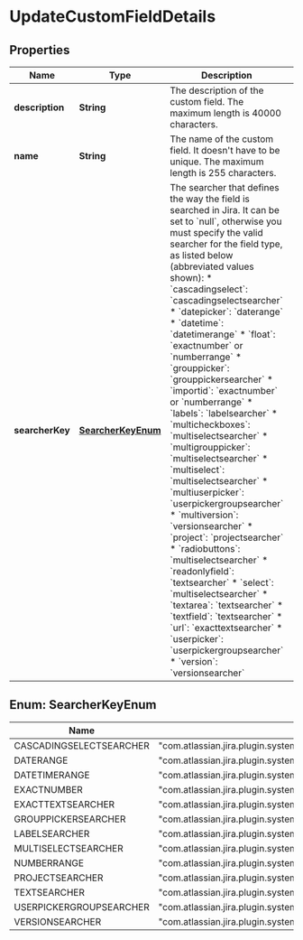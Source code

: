 # UpdateCustomFieldDetails

## Properties
Name | Type | Description | Notes
------------ | ------------- | ------------- | -------------
**description** | **String** | The description of the custom field. The maximum length is 40000 characters. |  [optional]
**name** | **String** | The name of the custom field. It doesn&#x27;t have to be unique. The maximum length is 255 characters. |  [optional]
**searcherKey** | [**SearcherKeyEnum**](#SearcherKeyEnum) | The searcher that defines the way the field is searched in Jira. It can be set to &#x60;null&#x60;, otherwise you must specify the valid searcher for the field type, as listed below (abbreviated values shown):   *  &#x60;cascadingselect&#x60;: &#x60;cascadingselectsearcher&#x60;  *  &#x60;datepicker&#x60;: &#x60;daterange&#x60;  *  &#x60;datetime&#x60;: &#x60;datetimerange&#x60;  *  &#x60;float&#x60;: &#x60;exactnumber&#x60; or &#x60;numberrange&#x60;  *  &#x60;grouppicker&#x60;: &#x60;grouppickersearcher&#x60;  *  &#x60;importid&#x60;: &#x60;exactnumber&#x60; or &#x60;numberrange&#x60;  *  &#x60;labels&#x60;: &#x60;labelsearcher&#x60;  *  &#x60;multicheckboxes&#x60;: &#x60;multiselectsearcher&#x60;  *  &#x60;multigrouppicker&#x60;: &#x60;multiselectsearcher&#x60;  *  &#x60;multiselect&#x60;: &#x60;multiselectsearcher&#x60;  *  &#x60;multiuserpicker&#x60;: &#x60;userpickergroupsearcher&#x60;  *  &#x60;multiversion&#x60;: &#x60;versionsearcher&#x60;  *  &#x60;project&#x60;: &#x60;projectsearcher&#x60;  *  &#x60;radiobuttons&#x60;: &#x60;multiselectsearcher&#x60;  *  &#x60;readonlyfield&#x60;: &#x60;textsearcher&#x60;  *  &#x60;select&#x60;: &#x60;multiselectsearcher&#x60;  *  &#x60;textarea&#x60;: &#x60;textsearcher&#x60;  *  &#x60;textfield&#x60;: &#x60;textsearcher&#x60;  *  &#x60;url&#x60;: &#x60;exacttextsearcher&#x60;  *  &#x60;userpicker&#x60;: &#x60;userpickergroupsearcher&#x60;  *  &#x60;version&#x60;: &#x60;versionsearcher&#x60; |  [optional]

<a name="SearcherKeyEnum"></a>
## Enum: SearcherKeyEnum
Name | Value
---- | -----
CASCADINGSELECTSEARCHER | &quot;com.atlassian.jira.plugin.system.customfieldtypes:cascadingselectsearcher&quot;
DATERANGE | &quot;com.atlassian.jira.plugin.system.customfieldtypes:daterange&quot;
DATETIMERANGE | &quot;com.atlassian.jira.plugin.system.customfieldtypes:datetimerange&quot;
EXACTNUMBER | &quot;com.atlassian.jira.plugin.system.customfieldtypes:exactnumber&quot;
EXACTTEXTSEARCHER | &quot;com.atlassian.jira.plugin.system.customfieldtypes:exacttextsearcher&quot;
GROUPPICKERSEARCHER | &quot;com.atlassian.jira.plugin.system.customfieldtypes:grouppickersearcher&quot;
LABELSEARCHER | &quot;com.atlassian.jira.plugin.system.customfieldtypes:labelsearcher&quot;
MULTISELECTSEARCHER | &quot;com.atlassian.jira.plugin.system.customfieldtypes:multiselectsearcher&quot;
NUMBERRANGE | &quot;com.atlassian.jira.plugin.system.customfieldtypes:numberrange&quot;
PROJECTSEARCHER | &quot;com.atlassian.jira.plugin.system.customfieldtypes:projectsearcher&quot;
TEXTSEARCHER | &quot;com.atlassian.jira.plugin.system.customfieldtypes:textsearcher&quot;
USERPICKERGROUPSEARCHER | &quot;com.atlassian.jira.plugin.system.customfieldtypes:userpickergroupsearcher&quot;
VERSIONSEARCHER | &quot;com.atlassian.jira.plugin.system.customfieldtypes:versionsearcher&quot;
